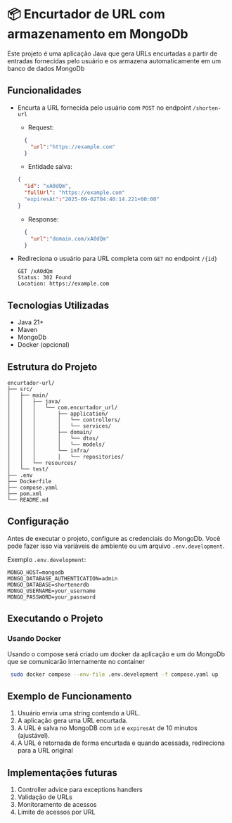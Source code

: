 # 📦 Encurtador de URL com armazenamento em MongoDb

Este projeto é uma aplicação Java que gera URLs encurtadas a partir de entradas fornecidas pelo usuário e os armazena automaticamente em um banco de dados MongoDb

## Funcionalidades

- Encurta a URL fornecida pelo usuário com `POST` no endpoint `/shorten-url`
   - Request:
    ```json
      {
        "url":"https://example.com"
      }
    
    ```
    - Entidade salva:
    ```json
    {
      "id": "xA0dQm",
      "fullUrl": "https://example.com"
      "expiresAt":"2025-09-02T04:40:14.221+00:00"
    }
    
    ```

    - Response:  
    ```json
      {
        "url":"domain.com/xA0dQm"
      }
    
    ```

- Redireciona o usuário para URL completa com `GET` no endpoint `/{id}`
    ```http
    GET /xA0dQm
    Status: 302 Found
    Location: https://example.com
    ```

## Tecnologias Utilizadas

- Java 21+
- Maven
- MongoDb
- Docker (opcional)

## Estrutura do Projeto

```
encurtador-url/
├── src/
│   ├── main/
│   │   ├── java/
│   │   │   └── com.encurtador_url/
│   │   │       ├── application/
│   │   │       │   └── controllers/
│   │   │       │   └── services/
│   │   │       ├── domain/
│   │   │       │   └── dtos/
│   │   │       │   └── models/
│   │   │       └── infra/       
│   │   │       │   └── repositories/
│   │   └── resources/
│   └── test/
├── .env
├── Dockerfile
├── compose.yaml
├── pom.xml
└── README.md

```

## Configuração

Antes de executar o projeto, configure as credenciais do MongoDb. Você pode fazer isso via variáveis de ambiente ou um arquivo `.env.development`.

Exemplo `.env.development`:

```env
MONGO_HOST=mongodb
MONGO_DATABASE_AUTHENTICATION=admin
MONGO_DATABASE=shortenerdb
MONGO_USERNAME=your_username
MONGO_PASSWORD=your_password

```

## Executando o Projeto

### Usando Docker
Usando o compose será criado um docker da aplicação e um do MongoDb que se comunicarão internamente no container

```bash
 sudo docker compose --env-file .env.development -f compose.yaml up
```
## Exemplo de Funcionamento

1. Usuário envia uma string contendo a URL.
2. A aplicação gera uma URL encurtada.
3. A URL é salva no MongoDB com `id` e `expiresAt` de 10 minutos (ajustável).
4. A URL é retornada de forma encurtada e quando acessada, redireciona para a URL original

## Implementações futuras

1. Controller advice para exceptions handlers
2. Validação de URLs
3. Monitoramento de acessos
4. Limite de acessos por URL
   
